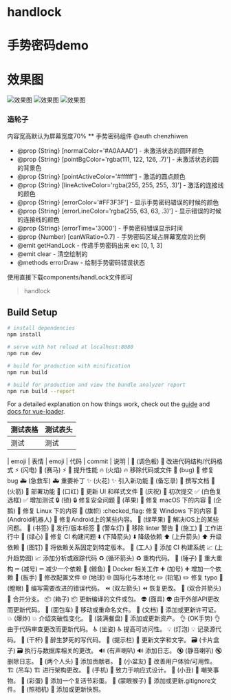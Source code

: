 # handlock

# 手势密码demo

# 效果图

![效果图](https://github.com/SCNUchenzhiwen/vue-handLock/blob/master/draw.jpg)
![效果图](https://github.com/SCNUchenzhiwen/vue-handLock/blob/master/error.jpg)
![效果图](https://github.com/SCNUchenzhiwen/vue-handLock/blob/master/empty.jpg)

### 造轮子

内容宽高默认为屏幕宽度70%
** 手势密码组件 @auth chenzhiwen
* @prop {String} [normalColor='#A0AAAD'] - 未激活状态的圆环颜色
* @prop {String} [pointBgColor='rgba(111, 122, 126, .7)'] - 未激活状态的圆的背景色
* @prop {String} [pointActiveColor='#ffffff'] - 激活的圆点颜色
* @prop {String} [lineActiveColor='rgba(255, 255, 255, .3)'] - 激活的连接线的颜色
* @prop {String} [errorColor='#FF3F3F'] - 显示手势密码错误的时候的颜色
* @prop {String} [errorLineColor='rgba(255, 63, 63, .3)'] - 显示错误的时候的连接线的颜色
* @prop {String} [errorTime='3000'] - 手势密码错误显示时间
* @prop {Number} [canWRatio=0.7] - 手势密码区域占屏幕宽度的比例
* @emit getHandLock - 传递手势密码出来 ex: [0, 1, 3]
* @emit clear - 清空绘制的
* @methods errorDraw - 绘制手势密码错误状态

使用直接下载components/handLock文件即可


> handlock

## Build Setup

``` bash
# install dependencies
npm install

# serve with hot reload at localhost:8080
npm run dev

# build for production with minification
npm run build

# build for production and view the bundle analyzer report
npm run build --report
```

For a detailed explanation on how things work, check out the [guide](http://vuejs-templates.github.io/webpack/) and [docs for vue-loader](http://vuejs.github.io/vue-loader).


| 测试表格 | 测试表头 |
| ----- | ----- |
| 测试 | 测试 |

| emoji | 表情  |	emoji | 代码  |	commit | 说明 |
:art: (调色板)	:art:	改进代码结构/代码格式
:zap: (闪电)
:racehorse: (赛马)	:zap:
:racehorse:	提升性能
:fire: (火焰)	:fire:	移除代码或文件
:bug: (bug)	:bug:	修复 bug
:ambulance: (急救车)	:ambulance:	重要补丁
:sparkles: (火花)	:sparkles:	引入新功能
:memo: (备忘录)	:memo:	撰写文档
:rocket: (火箭)	:rocket:	部署功能
:lipstick: (口红)	:lipstick:	更新 UI 和样式文件
:tada: (庆祝)	:tada:	初次提交
:white_check_mark: (白色复选框)	:white_check_mark:	增加测试
:lock: (锁)	:lock:	修复安全问题
:apple: (苹果)	:apple:	修复 macOS 下的内容
:penguin: (企鹅)	:penguin:	修复 Linux 下的内容
:checkered_flag: (旗帜)	:checked_flag:	修复 Windows 下的内容
:robot: (Android机器人)	:robot:	修复Android上的某些内容。
:green_apple: (绿苹果)	:green_apple:	解决iOS上的某些问题。
:bookmark: (书签)	:bookmark:	发行/版本标签
:rotating_light: (警车灯)	:rotating_light:	移除 linter 警告
:construction: (施工)	:construction:	工作进行中
:green_heart: (绿心)	:green_heart:	修复 CI 构建问题
:arrow_down: (下降箭头)	:arrow_down:	降级依赖
:arrow_up: (上升箭头)	:arrow_up:	升级依赖
:pushpin: (图钉)	:pushpin:	将依赖关系固定到特定版本。
:construction_worker: (工人)	:construction_worker:	添加 CI 构建系统
:chart_with_upwards_trend: (上升趋势图)	:chart_with_upwards_trend:	添加分析或跟踪代码
:recycle: (循环箭头)	:recycle:	重构代码。
:hammer: (锤子)	:hammer:	重大重构
:heavy_minus_sign: (减号)	:heavy_minus_sign:	减少一个依赖
:whale: (鲸鱼)	:whale:	Docker 相关工作
:heavy_plus_sign: (加号)	:heavy_plus_sign:	增加一个依赖
:wrench: (扳手)	:wrench:	修改配置文件
:globe_with_meridians: (地球)	:globe_with_meridians:	国际化与本地化
:pencil2: (铅笔)	:pencil2:	修复 typo
:hankey: (瞪眼)	:hankey:	编写需要改进的错误代码。
:rewind: (双左箭头)	:rewind:	恢复更改。
:twisted_rightwards_arrows: (双合并箭头)	:twisted_rightwards_arrows:	合并分支。
:package: (箱子)	:package:	更新编译的文件或包。
:alien: (面具)	:alien:	由于外部API更改而更新代码。
:truck: (面包车)	:truck:	移动或重命名文件。
:page_facing_up: (文档)	:page_facing_up:	添加或更新许可证。
:boom: (爆炸)	:boom:	介绍突破性变化。
:bento: (装满餐盘)	:bento:	添加或更新资产。
:ok_hand: (OK手势)	:ok_hand:	由于代码审查更改而更新代码。
:wheelchair: (坐姿)	:wheelchair:	提高可访问性。
:bulb: (灯泡)	:bulb:	记录源代码。
:beers: (干杯)	:beers:	醉生梦死的写代码。
:speech_balloon: (提示栏)	:speech_balloon:	更新文字和文字。
:card_file_box: (卡片盒子)	:card_file_box:	执行与数据库相关的更改。
:loud_sound: (有声喇叭)	:loud_sound:	添加日志。
:mute: (静音喇叭)	:mute:	删除日志。
:busts_in_silhouette: (两个人头)	:busts_in_silhouette:	添加贡献者。
:children_crossing: (小盆友)	:children_crossing:	改善用户体验/可用性。
:building_construction: (吊车)	:building_construction:	进行架构更改。
:iphone: (手机)	:iphone:	致力于响应式设计。
:clown_face: (小丑)	:clown_face:	嘲笑事物。
:egg: (彩蛋)	:egg:	添加一个复活节彩蛋。
:see_no_evil: (蒙眼猴子)	:see_no_evil:	添加或更新.gitignore文件。
:camera_flash: (照相机)	:camera_flash:	添加或更新快照。
